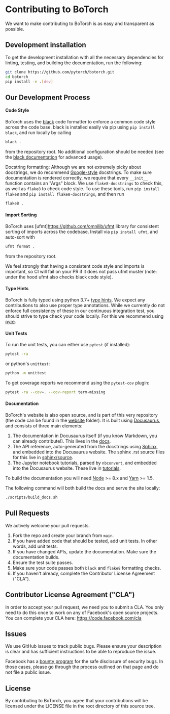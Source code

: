 # Contributing to BoTorch

We want to make contributing to BoTorch is as easy and transparent as possible.


## Development installation

To get the development installation with all the necessary dependencies for
linting, testing, and building the documentation, run the following:
```bash
git clone https://github.com/pytorch/botorch.git
cd botorch
pip install -e .[dev]
```


## Our Development Process

#### Code Style

BoTorch uses the [black](https://github.com/ambv/black) code formatter to
enforce a common code style across the code base. black is installed easily via
pip using `pip install black`, and run locally by calling
```bash
black .
```
from the repository root. No additional configuration should be needed (see the
[black documentation](https://black.readthedocs.io/en/stable/installation_and_usage.html#usage)
for advanced usage).

Docstring formatting: Although we are not extremely
picky about docstrings,
we do recommend [Google-style](https://sphinxcontrib-napoleon.readthedocs.io/en/latest/example_google.html) docstrings. 
To make sure documentation is rendered correctly, we require that every `__init__`
function contains an "Args" block. 
We use `flake8-docstrings` to check this, as well as `flake8` to check code style. To use these tools, run
`pip install flake8` and `pip install flake8-docstrings`, and then run 
```bash
flake8 .
```


#### Import Sorting

BoTorch uses [ufmt]https://github.com/omnilib/ufmt library for consistent
sorting of imports across the codebase. Install via `pip install ufmt`, and
auto-sort with
```bash
ufmt format .
```
from the repository root.

We feel strongly that having a consistent code style and imports is important,
so CI will fail on your PR if it does not pass ufmt muster (note: under the
hood ufmt also checks black code style).


#### Type Hints

BoTorch is fully typed using python 3.7+
[type hints](https://www.python.org/dev/peps/pep-0484/).
We expect any contributions to also use proper type annotations. While we
currently do not enforce full consistency of these in our continuous integration
test, you should strive to type check your code locally. For this we recommend
using [pyre](https://pyre-check.org/).


#### Unit Tests

To run the unit tests, you can either use `pytest` (if installed):
```bash
pytest -ra
```
or python's `unittest`:
```bash
python -m unittest
```

To get coverage reports we recommend using the `pytest-cov` plugin:
```bash
pytest -ra --cov=. --cov-report term-missing
```


#### Documentation

BoTorch's website is also open source, and is part of this very repository (the
code can be found in the [website](/website/) folder).
It is built using [Docusaurus](https://docusaurus.io/), and consists of three
main elements:

1. The documentation in Docusaurus itself (if you know Markdown, you can
   already contribute!). This lives in the [docs](/docs/).
2. The API reference, auto-generated from the docstrings using
   [Sphinx](http://www.sphinx-doc.org), and embedded into the Docusaurus website.
   The sphinx .rst source files for this live in [sphinx/source](/sphinx/source/).
3. The Jupyter notebook tutorials, parsed by `nbconvert`, and embedded into the
   Docusaurus website. These live in [tutorials](/tutorials/).

To build the documentation you will need [Node](https://nodejs.org/en/) >= 8.x
and [Yarn](https://yarnpkg.com/en/) >= 1.5.

The following command will both build the docs and serve the site locally:
```bash
./scripts/build_docs.sh
```

## Pull Requests
We actively welcome your pull requests.

1. Fork the repo and create your branch from `main`.
2. If you have added code that should be tested, add unit tests.
   In other words, add unit tests.
3. If you have changed APIs, update the documentation. Make sure the
   documentation builds.
4. Ensure the test suite passes.
5. Make sure your code passes both `black` and `flake8` formatting checks.
6. If you haven't already, complete the Contributor License Agreement ("CLA").


## Contributor License Agreement ("CLA")

In order to accept your pull request, we need you to submit a CLA. You only need
to do this once to work on any of Facebook's open source projects. You can
complete your CLA here: <https://code.facebook.com/cla>


## Issues

We use GitHub issues to track public bugs. Please ensure your description is
clear and has sufficient instructions to be able to reproduce the issue.

Facebook has a [bounty program](https://www.facebook.com/whitehat/) for the safe
disclosure of security bugs. In those cases, please go through the process
outlined on that page and do not file a public issue.


## License

By contributing to BoTorch, you agree that your contributions will be licensed
under the LICENSE file in the root directory of this source tree.
